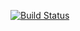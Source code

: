 [![Build Status](https://travis-ci.org/Drc0w/refactored-telegram.svg?branch=master)](https://travis-ci.org/Drc0w/refactored-telegram)

